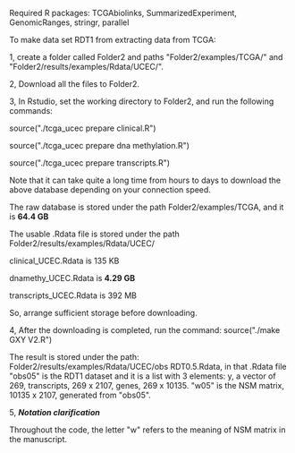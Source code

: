 Required R packages: TCGAbiolinks, SummarizedExperiment, GenomicRanges, stringr, parallel


To make data set RDT1 from extracting data from TCGA:

1, create a folder called Folder2 and paths "Folder2/examples/TCGA/" and "Folder2/results/examples/Rdata/UCEC/".

2, Download all the files to Folder2.

3, In Rstudio, set the working directory to Folder2, and run the following commands:


   source("./tcga_ucec prepare clinical.R")
    
   source("./tcga_ucec prepare dna methylation.R")
    
   source("./tcga_ucec prepare transcripts.R")
    
   Note that it can take quite a long time from hours to days to download the above database depending on your connection speed.

   The raw database is stored under the path Folder2/examples/TCGA, and it is **64.4 GB**
   
   The usable .Rdata file is stored under the path Folder2/results/examples/Rdata/UCEC/
   
   clinical_UCEC.Rdata is 135 KB
   
   dnamethy_UCEC.Rdata is **4.29 GB**
   
   transcripts_UCEC.Rdata is 392 MB
   
   So, arrange sufficient storage before downloading.
  
 4, After the downloading is completed, run the command: source("./make GXY V2.R")
 
 The result is stored under the path: Folder2/results/examples/Rdata/UCEC/obs RDT0.5.Rdata, in that .Rdata file "obs05" is the RDT1 dataset and it is a list with 3 elements: y, a vector of 269, transcripts, 269 x 2107, genes, 269 x 10135. "w05" is the NSM matrix, 10135 x 2107, generated from "obs05".
 
 5, ***Notation clarification***
 
 Throughout the code, the letter "w" refers to the meaning of NSM matrix in the manuscript.

